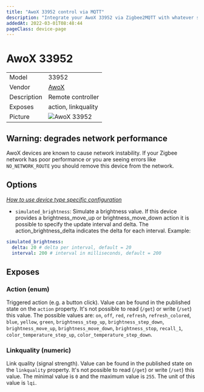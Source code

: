 ```yaml
---
title: "AwoX 33952 control via MQTT"
description: "Integrate your AwoX 33952 via Zigbee2MQTT with whatever smart home infrastructure you are using without the vendor's bridge or gateway."
addedAt: 2022-03-01T08:48:44
pageClass: device-page
---
```


<!-- !!!! -->
<!-- ATTENTION: This file is auto-generated through docgen! -->
<!-- You can only edit the "Notes"-Section between the two comment lines "Notes BEGIN" and "Notes END". -->
<!-- Do not use h1 or h2 heading within "## Notes"-Section. -->
<!-- !!!! -->

# AwoX 33952

|     |     |
|-----|-----|
| Model | 33952  |
| Vendor  | [AwoX](/supported-devices/#v=AwoX)  |
| Description | Remote controller |
| Exposes | action, linkquality |
| Picture | ![AwoX 33952](https://www.zigbee2mqtt.io/images/devices/33952.jpg) |


<!-- Notes BEGIN: You can edit here. Add "## Notes" headline if not already present. -->


<!-- Notes END: Do not edit below this line -->

## Warning: degrades network performance
AwoX devices are known to cause network instability. If your Zigbee network has poor performance or you are seeing errors like `NO_NETWORK_ROUTE` you should remove this device from the network.



## Options
*[How to use device type specific configuration](../guide/configuration/devices-groups.md#specific-device-options)*

* `simulated_brightness`: Simulate a brightness value. If this device provides a brightness_move_up or brightness_move_down action it is possible to specify the update interval and delta. The action_brightness_delta indicates the delta for each interval. Example:
```yaml
simulated_brightness:
  delta: 20 # delta per interval, default = 20
  interval: 200 # interval in milliseconds, default = 200
```


## Exposes

### Action (enum)
Triggered action (e.g. a button click).
Value can be found in the published state on the `action` property.
It's not possible to read (`/get`) or write (`/set`) this value.
The possible values are: `on`, `off`, `red`, `refresh`, `refresh_colored`, `blue`, `yellow`, `green`, `brightness_step_up`, `brightness_step_down`, `brightness_move_up`, `brightness_move_down`, `brightness_stop`, `recall_1`, `color_temperature_step_up`, `color_temperature_step_down`.

### Linkquality (numeric)
Link quality (signal strength).
Value can be found in the published state on the `linkquality` property.
It's not possible to read (`/get`) or write (`/set`) this value.
The minimal value is `0` and the maximum value is `255`.
The unit of this value is `lqi`.

